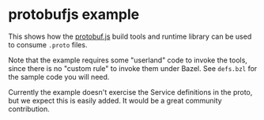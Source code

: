 # protobufjs example

This shows how the [protobuf.js](https://github.com/protobufjs/protobuf.js)
build tools and runtime library can be used to consume `.proto` files.

Note that the example requires some "userland" code to invoke the tools,
since there is no "custom rule" to invoke them under Bazel.
See `defs.bzl` for the sample code you will need.

Currently the example doesn't exercise the Service definitions in the proto,
but we expect this is easily added. It would be a great community contribution.
